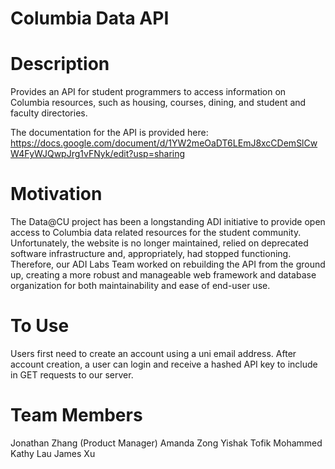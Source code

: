 # Columbia Data API

# Description

Provides an API for student programmers to access information on Columbia resources, such as housing, courses, dining, and student and faculty directories.

The documentation for the API is provided here: https://docs.google.com/document/d/1YW2meOaDT6LEmJ8xcCDemSlCwW4FyWJQwpJrg1vFNyk/edit?usp=sharing

# Motivation

The Data@CU project has been a longstanding ADI initiative to provide open access to Columbia data related resources for the student community. Unfortunately, the website is no longer maintained, relied on deprecated software infrastructure and, appropriately, had stopped functioning. Therefore, our ADI Labs Team worked on rebuilding the API from the ground up, creating a more robust and manageable web framework and database organization for both maintainability and ease of end-user use.

# To Use

Users first need to create an account using a uni email address. After account creation, a user can login and receive a hashed API key to include in GET requests to our server.

# Team Members

Jonathan Zhang (Product Manager)
Amanda Zong
Yishak Tofik Mohammed
Kathy Lau
James Xu

